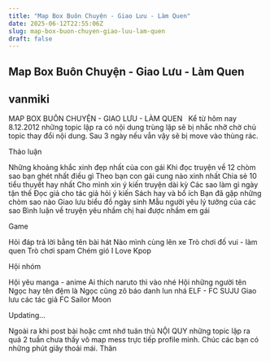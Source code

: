 ```yaml
---
title: "Map Box Buôn Chuyện - Giao Lưu - Làm Quen"
date: 2025-06-12T22:55:06Z
slug: map-box-buon-chuyen-giao-luu-lam-quen
draft: false
---
```


## Map Box Buôn Chuyện - Giao Lưu - Làm Quen

## vanmiki

MAP BOX BUÔN CHUYỆN - GIAO LƯU - LÀM QUEN​ ​ ​ ​Kể từ hôm nay 8.12.2012 những topic lập ra có nội dung trùng lập sẽ bị nhắc nhỡ chờ chủ topic thay đổi nội dung. Sau 3 ngày nếu vẫn vậy sẽ bị move vào thùng rác.​ 
 
 
Thảo luận
 
Những khoảng khắc xinh đẹp nhất của con gái
Khi đọc truyện về 12 chòm sao bạn ghét nhất điều gì
Theo bạn con gái cung nào xinh nhất
Chia sẻ 10 tiểu thuyết hay nhất
Cho mình xin ý kiến truyện dài kỳ
Các sao làm gì ngày tận thế
Đọc giả cho tác giả hỏi ý kiến
Sách hay và bổ ích
Bạn đã gặp những chòm sao nào
Giao lưu biểu đồ ngày sinh
Mẫu người yêu lý tưởng của các sao
Bình luận về truyện yêu nhầm chị hai được nhầm em gái
 
Game
 
Hỏi đáp trả lời bằng tên bài hát
Nào mình cùng lên xe
Trò chơi đố vui - làm quen
Trò chơi spam
Chém gió
I Love Kpop
 
 
Hội nhóm
 
Hội yêu manga - anime
Ai thích naruto thì vào nhé
Hội những người tên Ngọc hay tên đệm là Ngọc cũng zô báo danh lun nhá
ELF - FC SUJU
Giao lưu các tác giả
FC Sailor Moon
 
 
 
 
Updating...
 
 
Ngoài ra khi post bài hoặc cmt nhớ tuân thủ NỘI QUY những topic lập ra quá 2 tuần chưa thấy vô map mess trực tiếp profile mình. Chúc các bạn có những phút giây thoải mái. Thân​